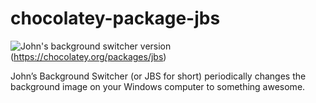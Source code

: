 # chocolatey-package-jbs
![John's background switcher version](https://img.shields.io/chocolatey/v/jbs?color=green&label=jbs)(https://chocolatey.org/packages/jbs)

John’s Background Switcher (or JBS for short) periodically changes the background image on your Windows computer to something awesome.